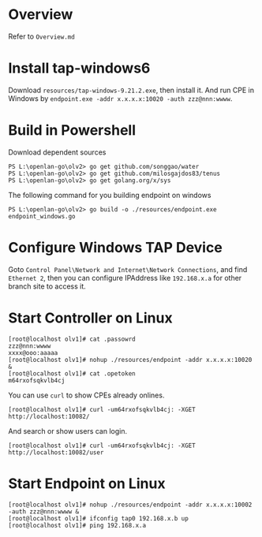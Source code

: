 # Overview 

Refer to `Overview.md`

# Install tap-windows6

Download `resources/tap-windows-9.21.2.exe`, then install it. And run CPE in Windows by `endpoint.exe -addr x.x.x.x:10020 -auth zzz@nnn:wwww`. 

# Build in Powershell

Download dependent sources

    PS L:\openlan-go\olv2> go get github.com/songgao/water
    PS L:\openlan-go\olv2> go get github.com/milosgajdos83/tenus
    PS L:\openlan-go\olv2> go get golang.org/x/sys

The following command for you building endpoint on windows

    PS L:\openlan-go\olv2> go build -o ./resources/endpoint.exe endpoint_windows.go

# Configure Windows TAP Device

Goto `Control Panel\Network and Internet\Network Connections`, and find `Ethernet 2`, then you can configure IPAddress like `192.168.x.a` for other branch site to access it. 

# Start Controller on Linux

    [root@localhost olv1]# cat .passowrd
    zzz@nnn:wwww
    xxxx@ooo:aaaaa
    [root@localhost olv1]# nohup ./resources/endpoint -addr x.x.x.x:10020 &
    [root@localhost olv1]# cat .opetoken
    m64rxofsqkvlb4cj

You can use `curl` to show CPEs already onlines.

    [root@localhost olv1]# curl -um64rxofsqkvlb4cj: -XGET http://localhost:10082/

And search or show users can login.

    [root@localhost olv1]# curl -um64rxofsqkvlb4cj: -XGET http://localhost:10082/user

# Start Endpoint on Linux

    [root@localhost olv1]# nohup ./resources/endpoint -addr x.x.x.x:10002 -auth zzz@nnn:wwww &
    [root@localhost olv1]# ifconfig tap0 192.168.x.b up
    [root@localhost olv1]# ping 192.168.x.a
